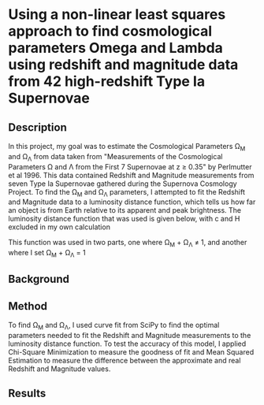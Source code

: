 # Using a non-linear least squares approach to find cosmological parameters Omega and Lambda using redshift and magnitude data from 42 high-redshift Type Ia Supernovae 
## Description
In this project, my goal was to estimate the Cosmological Parameters Ω<sub>M</sub> and Ω<sub>Λ</sub> from data taken from "Measurements of the Cosmological Parameters Ω and Λ from the First 7 Supernovae at z ≥ 0.35" by Perlmutter et al 1996. This data contained Redshift and Magnitude measurements from seven Type Ia Supernovae gathered during the Supernova Cosmology Project. To find the Ω<sub>M</sub> and Ω<sub>Λ</sub> parameters, I attempted to fit the Redshift and Magnitude data to a luminosity distance function, which tells us how far an object is from Earth relative to its apparent and peak brightness. The luminosity distance function that was used is given below, with c and H excluded in my own calculation

This function was used in two parts, one where Ω<sub>M</sub> + Ω<sub>Λ</sub> ≠ 1, and another where I set Ω<sub>M</sub> + Ω<sub>Λ</sub> = 1

## Background 

## Method 
To find Ω<sub>M</sub> and Ω<sub>Λ</sub>, I used curve fit from SciPy to find the optimal parameters needed to fit the Redshift and Magnitude measurements to the luminosity distance function. To test the accuracy of this model, I applied Chi-Square Minimization to measure the goodness of fit and Mean Squared Estimation to measure the difference between the approximate and real Redshift and Magnitude values.

## Results 
